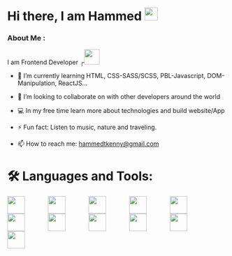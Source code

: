 

<h1> Hi there, I am Hammed <img src="https://media.giphy.com/media/hvRJCLFzcasrR4ia7z/giphy.gif" width="30"/>
</h1>


### About Me :
I am Frontend Developer ┌<img src="https://media.giphy.com/media/7FgozREBtahrxYNsYN/giphy.gif" width="35">

- 🌱 I’m currently learning HTML, CSS-SASS/SCSS, PBL-Javascript, DOM-Manipulation, ReactJS...

- 👯 I’m looking to collaborate on with other developers around the world

- 💻 In my free time learn more about technologies and build website/App

- ⚡ Fun fact: Listen to music, nature and traveling.

- 📫 How to reach me: hammedtkenny@gmail.com 


# 🛠️ Languages and Tools:

<img src="https://cdn.jsdelivr.net/gh/devicons/devicon/icons/vscode/vscode-original.svg" width="40" style="padding-right:50px;" align="left"/>     
<img src="https://cdn.jsdelivr.net/gh/devicons/devicon/icons/git/git-original.svg" width="40"  style="padding-right:50px;" align="left"/>      
<img src="https://cdn.jsdelivr.net/gh/devicons/devicon/icons/github/github-original.svg" width="40"  style="padding-right:50px;" color="white"  align="left"/>     
<img src="https://cdn.jsdelivr.net/gh/devicons/devicon/icons/html5/html5-original.svg" width="40" style="padding-right:50px;" align="left"/>      
<img src="https://cdn.jsdelivr.net/gh/devicons/devicon/icons/css3/css3-original.svg" width="40" style="padding-right:50px;" align="left"/>     
<img src="https://cdn.jsdelivr.net/gh/devicons/devicon/icons/bootstrap/bootstrap-original.svg" width="40" style="padding-right:50px;" align="left"/>     <img src="https://cdn.jsdelivr.net/gh/devicons/devicon/icons/sass/sass-original.svg" width="40" style="padding-right:50px;"align="left"/>      
<img src="https://cdn.jsdelivr.net/gh/devicons/devicon/icons/javascript/javascript-original.svg" width="40" style="padding-right:50px;" align="left"/>   <img src="https://cdn.jsdelivr.net/gh/devicons/devicon/icons/react/react-original.svg" width="40" style="padding-right:50px;" align="left"/>     
<img src="https://cdn.jsdelivr.net/gh/devicons/devicon/icons/nodejs/nodejs-original.svg" width="40" style="padding-right:50px;" align="left"/>  
<img src="https://cdn.jsdelivr.net/gh/devicons/devicon/icons/mongodb/mongodb-original.svg" width="40" style="padding-right:50px;" align="left" />
          

<!-- -->




          
    
          
          
          
          


